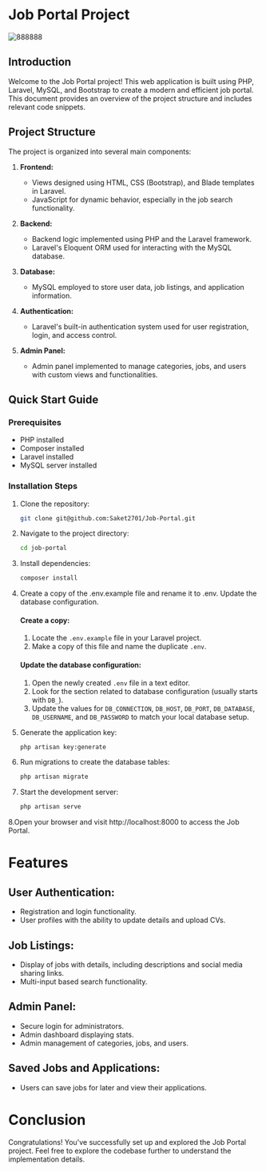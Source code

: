 # Job Portal Project
![888888](https://github.com/Saket2701/Job-Portal/assets/101319476/a1ec3138-ec59-4a31-a3e9-1e63a60dfccb)
## Introduction

Welcome to the Job Portal project! This web application is built using PHP, Laravel, MySQL, and Bootstrap to create a modern and efficient job portal. This document provides an overview of the project structure and includes relevant code snippets.

## Project Structure
The project is organized into several main components:

1. **Frontend:**
   - Views designed using HTML, CSS (Bootstrap), and Blade templates in Laravel.
   - JavaScript for dynamic behavior, especially in the job search functionality.

2. **Backend:**
   - Backend logic implemented using PHP and the Laravel framework.
   - Laravel's Eloquent ORM used for interacting with the MySQL database.

3. **Database:**
   - MySQL employed to store user data, job listings, and application information.

4. **Authentication:**
   - Laravel's built-in authentication system used for user registration, login, and access control.

5. **Admin Panel:**
   - Admin panel implemented to manage categories, jobs, and users with custom views and functionalities.

## Quick Start Guide

### Prerequisites

- PHP installed
- Composer installed
- Laravel installed
- MySQL server installed

### Installation Steps

1. Clone the repository:

   ```bash
   git clone git@github.com:Saket2701/Job-Portal.git

2. Navigate to the project directory:
   ```bash
   cd job-portal

3. Install dependencies:
   ```bash
   composer install

4. Create a copy of the .env.example file and rename it to .env. Update the database configuration.
   #### Create a copy:
   1. Locate the `.env.example` file in your Laravel project.
   2. Make a copy of this file and name the duplicate `.env`.

   #### Update the database configuration:
   1. Open the newly created `.env` file in a text editor.
   2. Look for the section related to database configuration (usually starts with `DB_`).
   3. Update the values for `DB_CONNECTION`, `DB_HOST`, `DB_PORT`, `DB_DATABASE`, `DB_USERNAME`, and `DB_PASSWORD` to match your local database setup.

5. Generate the application key:
   ```bash
   php artisan key:generate

6. Run migrations to create the database tables:
   ```bash
   php artisan migrate

7. Start the development server:
   ```bash
   php artisan serve
   
8.Open your browser and visit http://localhost:8000 to access the Job Portal.

# Features

## User Authentication:

- Registration and login functionality.
- User profiles with the ability to update details and upload CVs.

## Job Listings:

- Display of jobs with details, including descriptions and social media sharing links.
- Multi-input based search functionality.

## Admin Panel:

- Secure login for administrators.
- Admin dashboard displaying stats.
- Admin management of categories, jobs, and users.

## Saved Jobs and Applications:

- Users can save jobs for later and view their applications.

# Conclusion

Congratulations! You've successfully set up and explored the Job Portal project. Feel free to explore the codebase further to understand the implementation details.







